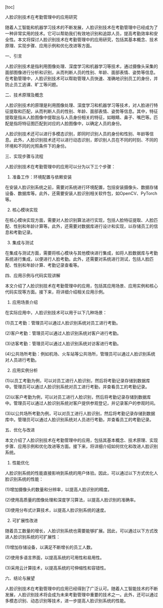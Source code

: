 
[toc]                    
                
                
人脸识别技术在考勤管理中的应用研究

随着人工智能和机器学习技术的不断发展，人脸识别技术在考勤管理中已经成为了一种非常实用的技术。它可以帮助我们有效地识别和追踪人员，提高考勤效率和安全性。本文将探讨人脸识别技术在考勤管理中的应用研究，包括其基本概念、技术原理、实现步骤、应用示例和优化改进等方面。

一、引言

人脸识别技术是指利用图像处理、深度学习和机器学习等技术，通过摄像头采集的面部图像进行分析和识别，从而判断人员的性别、年龄、面部表情、姿势等信息。在考勤管理中，人脸识别技术可以帮助管理人员快速、准确地识别员工的身份，并防止员工逃课、旷工等问题。

二、技术原理及概念

人脸识别技术的原理是利用图像处理、深度学习和机器学习等技术，对人脸进行特征提取和匹配，从而判断人员的性别、年龄、面部表情、姿势等信息。其中，特征提取是指从人脸图像中提取出与人员身份相关的特征，如眼睛、鼻子、嘴巴等。匹配是指将特征图匹配到对应的人脸图像中，以确定人员的身份。

人脸识别技术还可以进行多模态识别，即同时识别人员的身份和性别、年龄等信息。此外，人脸识别技术还可以进行动态识别，即识别人员在不同的时刻、不同的环境和不同的光照条件下的身份。

三、实现步骤与流程

人脸识别技术在考勤管理中的应用可以分为以下三个步骤：

1. 准备工作：环境配置与依赖安装

在安装人脸识别系统之前，需要对系统进行环境配置，包括安装摄像头、数据存储设备、数据库等。此外，还需要安装人脸识别相关软件包，如OpenCV、PyTorch等。

2. 核心模块实现

在核心模块实现方面，需要对人脸识别算法进行实现，包括人脸特征提取、人脸匹配、性别和年龄计算等。此外，还需要对数据库进行设计和实现，以存储员工的信息和考勤记录。

3. 集成与测试

在集成与测试方面，需要将核心模块与其他模块进行集成，如将人脸数据库与考勤系统进行集成，以便进行人脸考勤。此外，还需要对系统进行测试，包括人脸匹配、性别和年龄计算、考勤记录查看等。

四、应用示例与代码实现讲解

本文介绍了人脸识别技术在考勤管理中的应用，包括其应用场景、应用实例和核心代码实现等方面。接下来，将详细介绍相关应用示例。

1. 应用场景介绍

在实际应用中，人脸识别技术可以用于以下几种场景：

(1)员工考勤：管理员可以通过人脸识别系统对员工进行考勤。

(2)客户考勤：管理员可以通过人脸识别系统对客户进行考勤。

(3)访客考勤：管理员可以通过人脸识别系统对访客进行考勤。

(4)公共场所考勤：例如机场、火车站等公共场所，管理员可以通过人脸识别系统对人员进行考勤。

2. 应用实例分析

(1)以员工考勤为例，可以对员工进行人脸识别，然后将考勤记录存储到数据库中。管理员可以通过人脸识别系统对员工进行考勤，并查看员工的考勤记录。

(2)以客户考勤为例，可以对员工进行人脸识别，然后将考勤记录存储到数据库中。管理员可以通过人脸识别系统对客户提供参观登记，并记录客户的参观时间。

(3)以公共场所考勤为例，可以对员工进行人脸识别，然后将考勤记录存储到数据库中。管理员可以通过人脸识别系统对人员进行考勤，并查看员工的考勤记录。

五、优化与改进

本文介绍了人脸识别技术在考勤管理中的应用，包括其基本概念、技术原理、实现步骤、应用示例和优化改进等方面。接下来，将详细介绍如何优化和改进人脸识别系统。

1. 性能优化

人脸识别系统的性能直接影响到系统的用户体验。因此，可以通过以下方式优化人脸识别系统的性能：

(1)增加摄像头的数量和分辨率，以提高人脸识别的精度。

(2)使用高质量的图像处理和深度学习算法，以提高人脸识别的准确率。

(3)使用分布式计算技术，以提高人脸识别系统的速度。

2. 可扩展性改进

随着员工数量的增长，人脸识别系统也需要能够扩展。因此，可以通过以下方式改进人脸识别系统的可扩展性：

(1)增加存储设备，以满足不断增长的员工人数。

(2)使用多语言界面，以提高系统的可用性和易用性。

(3)采用云计算技术，以提高系统的可伸缩性和容错性。

六、结论与展望

人脸识别技术在考勤管理中的应用已经得到了广泛认可。随着人工智能技术的不断发展，人脸识别技术将会成为未来考勤管理中重要的技术之一。此外，还可以通过多模态识别、动态识别等技术，进一步提高人脸识别系统的性能。


